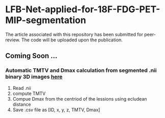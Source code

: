 # LFB-Net-applied-for-18F-FDG-PET-MIP-segmentation
The article associated with this repository has been submitted for peer-review. The code will be uploaded upon the publication. 


##  Coming Soon ...


### Automatic TMTV and Dmax calculation from segmented .nii binary 3D images [here](read_nii_compute_MTV_Dmax_save_as_csv_file.py)
1. Read .nii
2. compute TMTV
3. Compue Dmax from the centriod of the lessions using ecludean distance 
4. Save .csv file as [ID, x, y, z, TMTV, Dmax]
